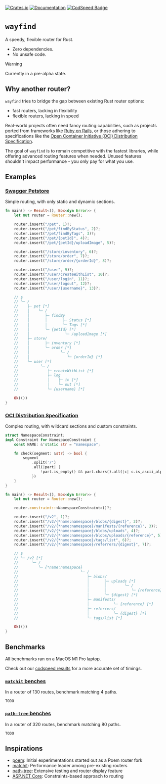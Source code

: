 [![Crates.io](https://img.shields.io/crates/v/wayfind)](https://crates.io/crates/wayfind)
[![Documentation](https://docs.rs/wayfind/badge.svg)](https://docs.rs/wayfind)
[![CodSpeed Badge](https://img.shields.io/endpoint?url=https://codspeed.io/badge.json)](https://codspeed.io/DuskSystems/wayfind)

# `wayfind`

A speedy, flexible router for Rust.

- Zero dependencies.
- No unsafe code.

> [!WARNING]
> Currently in a pre-alpha state.

## Why another router?

`wayfind` tries to bridge the gap between existing Rust router options:

- fast routers, lacking in flexibility
- flexible routers, lacking in speed

Real-world projects often need fancy routing capabilities, such as projects ported from frameworks like [Ruby on Rails](https://guides.rubyonrails.org/routing.html), or those adhering to specifications like the [Open Container Initiative (OCI) Distribution Specification](https://github.com/opencontainers/distribution-spec/blob/main/spec.md).

The goal of `wayfind` is to remain competitive with the fastest libraries, while offering advanced routing features when needed. Unused features shouldn't impact performance - you only pay for what you use.

## Examples

### [Swagger Petstore](https://petstore.swagger.io)

Simple routing, with only static and dynamic sections.

```rust
fn main() -> Result<(), Box<dyn Error>> {
    let mut router = Router::new();

    router.insert("/pet", 1)?;
    router.insert("/pet/findByStatus", 2)?;
    router.insert("/pet/findByTags", 3)?;
    router.insert("/pet/{petId}", 4)?;
    router.insert("/pet/{petId}/uploadImage", 5)?;

    router.insert("/store/inventory", 6)?;
    router.insert("/store/order", 7)?;
    router.insert("/store/order/{orderId}", 8)?;

    router.insert("/user", 9)?;
    router.insert("/user/createWithList", 10)?;
    router.insert("/user/login", 11)?;
    router.insert("/user/logout", 12)?;
    router.insert("/user/{username}", 13)?;

    // $
    // ╰─ /
    //    ├─ pet [*]
    //    │    ╰─ /
    //    │       ├─ findBy
    //    │       │       ├─ Status [*]
    //    │       │       ╰─ Tags [*]
    //    │       ╰─ {petId} [*]
    //    │                ╰─ /uploadImage [*]
    //    ├─ store/
    //    │       ├─ inventory [*]
    //    │       ╰─ order [*]
    //    │              ╰─ /
    //    │                 ╰─ {orderId} [*]
    //    ╰─ user [*]
    //          ╰─ /
    //             ├─ createWithList [*]
    //             ├─ log
    //             │    ├─ in [*]
    //             │    ╰─ out [*]
    //             ╰─ {username} [*]

    Ok(())
}
```

### [OCI Distribution Specification](https://github.com/opencontainers/distribution-spec)

Complex routing, with wildcard sections and custom constraints.

```rust
struct NamespaceConstraint;
impl Constraint for NamespaceConstraint {
    const NAME: &'static str = "namespace";

    fn check(segment: &str) -> bool {
        segment
            .split('/')
            .all(|part| {
                !part.is_empty() && part.chars().all(|c| c.is_ascii_alphanumeric() || c == '.' || c == '_' || c == '-')
            })
    }
}

fn main() -> Result<(), Box<dyn Error>> {
    let mut router = Router::new();

    router.constraint::<NamespaceConstraint>()?;

    router.insert("/v2", 1)?;
    router.insert("/v2/{*name:namespace}/blobs/{digest}", 2)?;
    router.insert("/v2/{*name:namespace}/manifests/{reference}", 3)?;
    router.insert("/v2/{*name:namespace}/blobs/uploads", 4)?;
    router.insert("/v2/{*name:namespace}/blobs/uploads/{reference}", 5)?;
    router.insert("/v2/{*name:namespace}/tags/list", 6)?;
    router.insert("/v2/{*name:namespace}/referrers/{digest}", 7)?;

    // $
    // ╰─ /v2 [*]
    //      ╰─ /
    //         ╰─ {*name:namespace}
    //                            ╰─ /
    //                               ├─ blobs/
    //                               │       ├─ uploads [*]
    //                               │       │        ╰─ /
    //                               │       │           ╰─ {reference} [*]
    //                               │       ╰─ {digest} [*]
    //                               ├─ manifests/
    //                               │           ╰─ {reference} [*]
    //                               ├─ referrers/
    //                               │           ╰─ {digest} [*]
    //                               ╰─ tags/list [*]

    Ok(())
}
```

## Benchmarks

All benchmarks ran on a MacOS M1 Pro laptop.

Check out our [codspeed results](https://codspeed.io/DuskSystems/wayfind/benchmarks) for a more accurate set of timings.

### [`matchit` benches](https://github.com/ibraheemdev/matchit/blob/v0.8.3/benches/bench.rs)

In a router of 130 routes, benchmark matching 4 paths.

```
TODO
```

### [`path-tree` benches](https://github.com/viz-rs/path-tree/blob/v0.8.1/benches/bench.rs)

In a router of 320 routes, benchmark matching 80 paths.

```
TODO
```

## Inspirations

- [poem](https://github.com/poem-web/poem): Initial experimentations started out as a Poem router fork
- [matchit](https://github.com/ibraheemdev/matchit): Performance leader among pre-existing routers
- [path-tree](https://github.com/viz-rs/path-tree): Extensive testing and router display feature
- [ASP.NET Core](https://github.com/dotnet/AspNetCore): Constraints-based approach to routing
